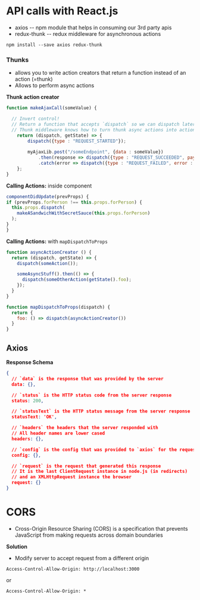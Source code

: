 # API calls with React.js



- axios -- npm module that helps in consuming our 3rd party apis
- redux-thunk -- redux middleware for asynchronous actions

`npm install --save axios redux-thunk`

### Thunks

- allows you to write action creators that return a function instead of an action (=thunk)
- Allows to perform async actions


**Thunk action creator**
```javascript
function makeAjaxCall(someValue) {

  // Invert control!
  // Return a function that accepts `dispatch` so we can dispatch later.
  // Thunk middleware knows how to turn thunk async actions into actions.
    return (dispatch, getState) => {
        dispatch({type : "REQUEST_STARTED"});
        
        myAjaxLib.post("/someEndpoint", {data : someValue})
            .then(response => dispatch({type : "REQUEST_SUCCEEDED", payload : response})
            .catch(error => dispatch({type : "REQUEST_FAILED", error : error});    
    };
}
```

**Calling Actions:** inside component
```javascript
componentDidUpdate(prevProps) {
if (prevProps.forPerson !== this.props.forPerson) {
  this.props.dispatch(
    makeASandwichWithSecretSauce(this.props.forPerson)
  );
}
}
```

**Calling Actions:** with `mapDispatchToProps`
```javascript
function asyncActionCreator () {
  return (dispatch, getState) => {
    dispatch(someAction());

    someAsyncStuff().then(() => {
      dispatch(someOtherAction(getState().foo);
    });
  }
}

function mapDispatchToProps(dispatch) {
  return {
    foo: () => dispatch(asyncActionCreator())
  }
}
```

## Axios

**Response Schema**
```json
{
  // `data` is the response that was provided by the server
  data: {},

  // `status` is the HTTP status code from the server response
  status: 200,

  // `statusText` is the HTTP status message from the server response
  statusText: 'OK',

  // `headers` the headers that the server responded with
  // All header names are lower cased
  headers: {},

  // `config` is the config that was provided to `axios` for the request
  config: {},

  // `request` is the request that generated this response
  // It is the last ClientRequest instance in node.js (in redirects)
  // and an XMLHttpRequest instance the browser
  request: {}
}
```


# CORS



- Cross-Origin Resource Sharing (CORS) is a specification that prevents JavaScript from making requests across domain boundaries



**Solution**

- Modify server to accept request from a different origin



`Access-Control-Allow-Origin: http://localhost:3000`



or 

`Access-Control-Allow-Origin: *`